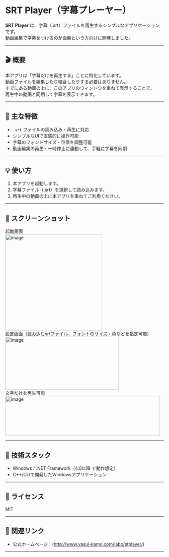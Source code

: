 # SRT Player（字幕プレーヤー）
**SRT Player** は、字幕（.srt）ファイルを再生するシンプルなアプリケーションです。  
動画編集で字幕をつけるのが面倒という方向けに開発しました。

---

## 🎬 概要
本アプリは「字幕だけを再生する」ことに特化しています。  
動画ファイルを編集したり結合したりする必要はありません。  
すでにある動画の上に、このアプリのウィンドウを重ねて表示することで、  
再生中の動画と同期して字幕を表示できます。

---

## 🧩 主な特徴
- `.srt` ファイルの読み込み・再生に対応  
- シンプルなUIで直感的に操作可能  
- 字幕のフォントサイズ・位置を調整可能  
- 動画編集の再生・一時停止に連動して、手軽に字幕を同期  

---

## 💡 使い方
1. 本アプリを起動します。  
2. 字幕ファイル（.srt）を選択して読み込みます。  
3. 再生中の動画の上に本アプリを重ねてご利用ください。  

---

## 📸 スクリーンショット
起動画面<br>
<img width="308" height="305" alt="image" src="https://github.com/user-attachments/assets/12afffbc-384b-47a7-8b77-9371e2f53d33" />
<br>設定画面（読み込むsrtファイル、フォントのサイズ・色などを指定可能）<br>
<img width="360" height="168" alt="image" src="https://github.com/user-attachments/assets/3149ff24-46fa-4240-885d-3e70e0306966" />
<br>文字だけを再生可能<br>
<img width="492" height="127" alt="image" src="https://github.com/user-attachments/assets/eb8cc7bc-41c2-4381-acf4-745791528370" />

---

## 🧩 技術スタック
- Windows / .NET Framework（4.0以降 で動作想定）
- C++/CLIで開発したWindowsアプリケーション
  
---

## 📄 ライセンス
MIT

---

## 🔗 関連リンク
- 公式ホームページ：(http://www.yasui-kamo.com/labo/stplayer/)

---

